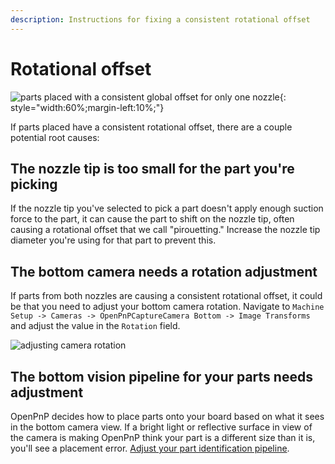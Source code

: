 ```yaml
---
description: Instructions for fixing a consistent rotational offset
---
```


# Rotational offset

![parts placed with a consistent global offset for only one nozzle](img/rotational-offset.webp){: style="width:60%;margin-left:10%;"}

If parts placed have a consistent rotational offset, there are a couple potential root causes:

## The nozzle tip is too small for the part you're picking

If the nozzle tip you've selected to pick a part doesn't apply enough suction force to the part, it can cause the part to shift on the nozzle tip, often causing a rotational offset that we call "pirouetting." Increase the nozzle tip diameter you're using for that part to prevent this.

## The bottom camera needs a rotation adjustment

If parts from both nozzles are causing a consistent rotational offset, it could be that you need to adjust your bottom camera rotation. Navigate to `Machine Setup -> Cameras -> OpenPnPCaptureCamera Bottom -> Image Transforms` and adjust the value in the `Rotation` field.

![adjusting camera rotation](img/adjusting-camera-rotation.webp)

## The bottom vision pipeline for your parts needs adjustment

OpenPnP decides how to place parts onto your board based on what it sees in the bottom camera view. If a bright light or reflective surface in view of the camera is making OpenPnP think your part is a different size than it is, you'll see a placement error. [Adjust your part identification pipeline](../vision-pipeline-adjustment/5-part-identification-pipeline.md).
